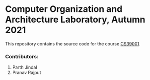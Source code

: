 # Computer Organization and Architecture Laboratory, Autumn 2021

This repository contains the source code for the course [CS39001](https://wiki.metakgp.org/w/CS39001:_Computer_Organization_Laboratory).

### Contributors:
1. Parth Jindal
2. Pranav Rajput